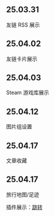 ## 25.03.31
友链 RSS 展示
## 25.04.02
友链卡片展示
## 25.04.03
Steam 游戏库展示
## 25.04.12
图片组设置
## 25.04.17
文章收藏
## 25.04.17
旅行地图/足迹

插件展示：[跳转](https://ztgdblog.icu/2025/04/17/wordpress%e6%8f%92%e4%bb%b6%e5%b1%95%e7%a4%ba/)